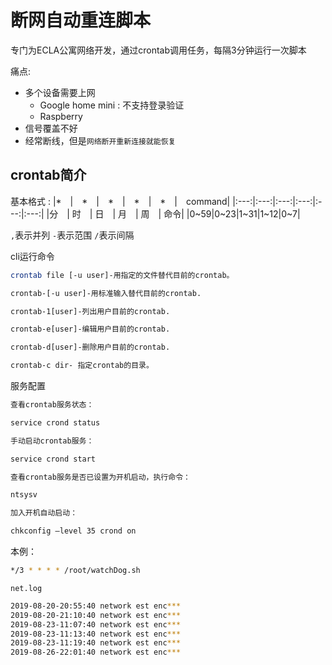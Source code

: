 # 断网自动重连脚本

专门为ECLA公寓网络开发，通过crontab调用任务，每隔3分钟运行一次脚本

痛点:
- 多个设备需要上网
    - Google home mini : 不支持登录验证
    - Raspberry
- 信号覆盖不好
- 经常断线，但是`网络断开重新连接就能恢复`

## crontab简介


基本格式 :
|*　|　*　|　*　|　*　|　*　|　command|
|:---:|:---:|:---:|:---:|:---:|:---:|
|分　|  时　| 日　|  月　|  周　|  命令|
|0~59|0~23|1~31|1~12|0~7|

`,`表示并列
`-`表示范围
`/`表示间隔

cli运行命令

~~~sh
crontab file [-u user]-用指定的文件替代目前的crontab。

crontab-[-u user]-用标准输入替代目前的crontab.

crontab-1[user]-列出用户目前的crontab.

crontab-e[user]-编辑用户目前的crontab.

crontab-d[user]-删除用户目前的crontab.

crontab-c dir- 指定crontab的目录。 
~~~

服务配置

~~~sh
查看crontab服务状态：

service crond status

手动启动crontab服务：

service crond start

查看crontab服务是否已设置为开机启动，执行命令：

ntsysv

加入开机自动启动：

chkconfig –level 35 crond on
~~~


本例：
~~~sh
*/3 * * * * /root/watchDog.sh
~~~




`net.log`

~~~sh
2019-08-20-20:55:40 network est enc***
2019-08-20-21:10:40 network est enc***
2019-08-23-11:07:40 network est enc***
2019-08-23-11:13:40 network est enc***
2019-08-23-11:19:40 network est enc***
2019-08-26-22:01:40 network est enc***
~~~